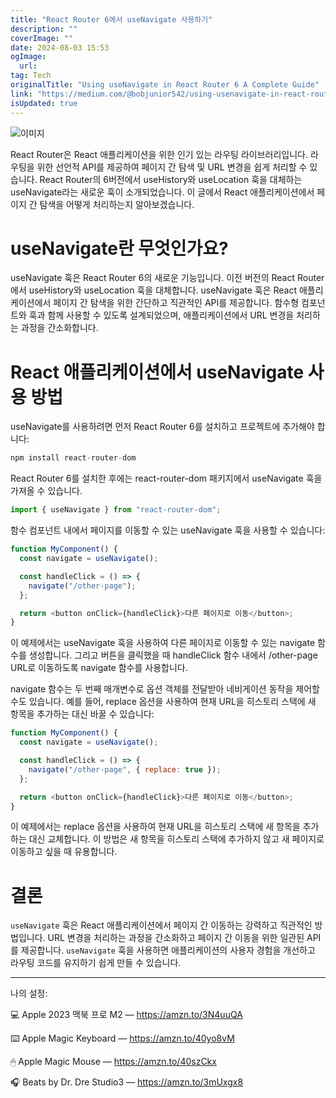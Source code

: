 ```yaml
---
title: "React Router 6에서 useNavigate 사용하기"
description: ""
coverImage: ""
date: 2024-08-03 15:53
ogImage: 
  url: 
tag: Tech
originalTitle: "Using useNavigate in React Router 6 A Complete Guide"
link: "https://medium.com/@bobjunior542/using-usenavigate-in-react-router-6-a-complete-guide-46f51403f430"
isUpdated: true
---
```






![이미지](/assets/img/UsinguseNavigateinReactRouter6ACompleteGuide_0.png)

React Router은 React 애플리케이션을 위한 인기 있는 라우팅 라이브러리입니다. 라우팅을 위한 선언적 API를 제공하여 페이지 간 탐색 및 URL 변경을 쉽게 처리할 수 있습니다. React Router의 6버전에서 useHistory와 useLocation 훅을 대체하는 useNavigate라는 새로운 훅이 소개되었습니다. 이 글에서 React 애플리케이션에서 페이지 간 탐색을 어떻게 처리하는지 알아보겠습니다.

# useNavigate란 무엇인가요?

useNavigate 훅은 React Router 6의 새로운 기능입니다. 이전 버전의 React Router에서 useHistory와 useLocation 훅을 대체합니다. useNavigate 훅은 React 애플리케이션에서 페이지 간 탐색을 위한 간단하고 직관적인 API를 제공합니다. 함수형 컴포넌트와 훅과 함께 사용할 수 있도록 설계되었으며, 애플리케이션에서 URL 변경을 처리하는 과정을 간소화합니다.

<div class="content-ad"></div>

# React 애플리케이션에서 useNavigate 사용 방법

useNavigate를 사용하려면 먼저 React Router 6를 설치하고 프로젝트에 추가해야 합니다:

```js
npm install react-router-dom
```

React Router 6를 설치한 후에는 react-router-dom 패키지에서 useNavigate 훅을 가져올 수 있습니다.

<div class="content-ad"></div>

```js
import { useNavigate } from "react-router-dom";
```

함수 컴포넌트 내에서 페이지를 이동할 수 있는 useNavigate 훅을 사용할 수 있습니다:

```js
function MyComponent() {
  const navigate = useNavigate();

  const handleClick = () => {
    navigate("/other-page");
  };

  return <button onClick={handleClick}>다른 페이지로 이동</button>;
}
```

이 예제에서는 useNavigate 훅을 사용하여 다른 페이지로 이동할 수 있는 navigate 함수를 생성합니다. 그리고 버튼을 클릭했을 때 handleClick 함수 내에서 /other-page URL로 이동하도록 navigate 함수를 사용합니다.

<div class="content-ad"></div>

navigate 함수는 두 번째 매개변수로 옵션 객체를 전달받아 네비게이션 동작을 제어할 수도 있습니다. 예를 들어, replace 옵션을 사용하여 현재 URL을 히스토리 스택에 새 항목을 추가하는 대신 바꿀 수 있습니다:

```js
function MyComponent() {
  const navigate = useNavigate();

  const handleClick = () => {
    navigate("/other-page", { replace: true });
  };

  return <button onClick={handleClick}>다른 페이지로 이동</button>;
}
```

이 예제에서는 replace 옵션을 사용하여 현재 URL을 히스토리 스택에 새 항목을 추가하는 대신 교체합니다. 이 방법은 새 항목을 히스토리 스택에 추가하지 않고 새 페이지로 이동하고 싶을 때 유용합니다.

# 결론

<div class="content-ad"></div>

`useNavigate` 훅은 React 애플리케이션에서 페이지 간 이동하는 강력하고 직관적인 방법입니다. URL 변경을 처리하는 과정을 간소화하고 페이지 간 이동을 위한 일관된 API를 제공합니다. `useNavigate` 훅을 사용하면 애플리케이션의 사용자 경험을 개선하고 라우팅 코드를 유지하기 쉽게 만들 수 있습니다.

---

나의 설정:

💻 Apple 2023 맥북 프로 M2 — https://amzn.to/3N4uuQA

<div class="content-ad"></div>

⌨️ Apple Magic Keyboard — https://amzn.to/40yo8vM

🖱 Apple Magic Mouse — https://amzn.to/40szCkx

🎧 Beats by Dr. Dre Studio3 — https://amzn.to/3mUxgx8
